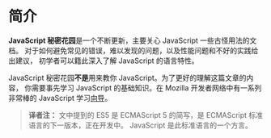 # 简介
**JavaScript 秘密花园**是一个不断更新，主要关心 JavaScript 一些古怪用法的文档。 对于如何避免常见的错误，难以发现的问题，以及性能问题和不好的实践给出建议， 初学者可以籍此深入了解 JavaScript 的语言特性。

JavaScript 秘密花园**不是**用来教你 JavaScript。为了更好的理解这篇文章的内容， 你需要事先学习 JavaScript 的基础知识。在 Mozilla 开发者网络中有一系列非常棒的 JavaScript 学习[向导][1]。

> **译者注：** 文中提到的 ES5 是 ECMAScript 5 的简写，是 ECMAScript 标准语言的下一版本，正在开发中。 JavaScript 是此标准语言的一个方言。

[1]: https://developer.mozilla.org/en/JavaScript/Guide

